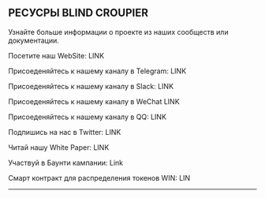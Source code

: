 ## РЕСУСРЫ BLIND CROUPIER
Узнайте больше информации о проекте из наших сообществ или документации.

Посетите наш WebSite: LINK

Присоеденяйтесь к нашему каналу в Telegram: LINK

Присоеденяйтесь к нашему каналу в Slack: LINK 

Присоеденяйтесь к нашему каналу в WeChat LINK 

Присоеденяйтесь к нашему каналу в QQ: LINK 

Подпишись на нас в Twitter: LINK

Читай нашу White Paper: LINK

Участвуй в Баунти кампании: Link

Смарт контракт для распределения токенов WIN: LIN

---
